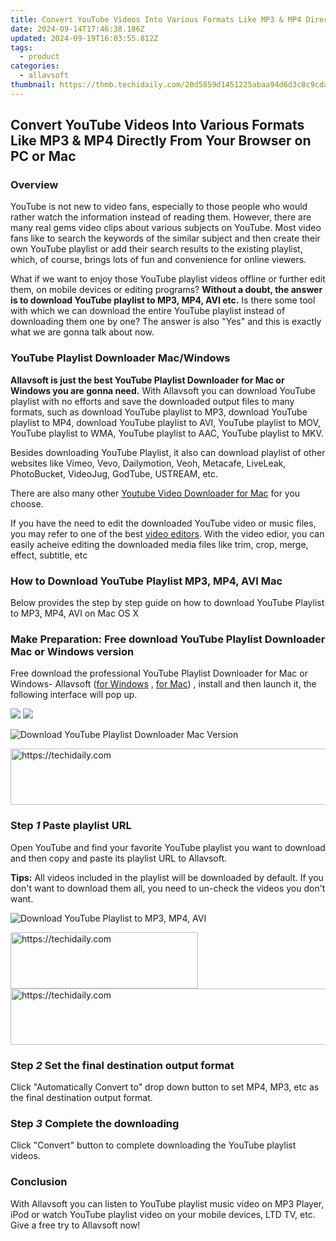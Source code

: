 ```yaml
---
title: Convert YouTube Videos Into Various Formats Like MP3 & MP4 Directly From Your Browser on PC or Mac
date: 2024-09-14T17:46:38.186Z
updated: 2024-09-19T16:03:55.812Z
tags:
  - product
categories:
  - allavsoft
thumbnail: https://thmb.techidaily.com/20d5859d1451225abaa94d6d3c8c9cdada02fd525d9a47948cb889f866ae7774.jpg
---
```


## Convert YouTube Videos Into Various Formats Like MP3 & MP4 Directly From Your Browser on PC or Mac

### Overview

YouTube is not new to video fans, especially to those people who would rather watch the information instead of reading them. However, there are many real gems video clips about various subjects on YouTube. Most video fans like to search the keywords of the similar subject and then create their own YouTube playlist or add their search results to the existing playlist, which, of course, brings lots of fun and convenience for online viewers.

What if we want to enjoy those YouTube playlist videos offline or further edit them, on mobile devices or editing programs? **Without a doubt, the answer is to download YouTube playlist to MP3, MP4, AVI etc.** Is there some tool with which we can download the entire YouTube playlist instead of downloading them one by one? The answer is also "Yes" and this is exactly what we are gonna talk about now.

### YouTube Playlist Downloader Mac/Windows

**Allavsoft is just the best YouTube Playlist Downloader for Mac or Windows you are gonna need.** With Allavsoft you can download YouTube playlist with no efforts and save the downloaded output files to many formats, such as download YouTube playlist to MP3, download YouTube playlist to MP4, download YouTube playlist to AVI, YouTube playlist to MOV, YouTube playlist to WMA, YouTube playlist to AAC, YouTube playlist to MKV.

Besides downloading YouTube Playlist, it also can download playlist of other websites like Vimeo, Vevo, Dailymotion, Veoh, Metacafe, LiveLeak, PhotoBucket, VideoJug, GodTube, USTREAM, etc.

There are also many other [Youtube Video Downloader for Mac](https://bestmacadvisor.com/best-free-youtube-downloader-for-mac "Youtube Video Downloader for Mac") for you choose.

If you have the need to edit the downloaded YouTube video or music files, you may refer to one of the best [video editors](https://fixthephoto.com/best-video-editing-software-for-windows.html "Video Editor"). With the video edior, you can easily acheive editing the downloaded media files like trim, crop, merge, effect, subtitle, etc

### How to Download YouTube Playlist MP3, MP4, AVI Mac

Below provides the step by step guide on how to download YouTube Playlist to MP3, MP4, AVI on Mac OS X

### Make Preparation: Free download YouTube Playlist Downloader Mac or Windows version

Free download the professional YouTube Playlist Downloader for Mac or Windows- Allavsoft ([for Windows](https://tools.techidaily.com/allavsoft/products/) , [for Mac](https://tools.techidaily.com/allavsoft/products/)) , install and then launch it, the following interface will pop up.

[![](https://www.allavsoft.com/how-to/../images/how-to/free-download-win.jpg)](https://tools.techidaily.com/allavsoft/products/) [![](https://www.allavsoft.com/how-to/../images/how-to/free-download-mac.jpg)](https://tools.techidaily.com/allavsoft/products/)

![Download YouTube Playlist Downloader Mac Version](https://www.allavsoft.com/how-to/../images/allavsoft-mac/screen-shot-600.jpg)

<!-- affiliate ads begin -->
<a href="https://appsumo.8odi.net/c/5597632/2130890/7443" target="_top" id="2130890">
  <img src="//a.impactradius-go.com/display-ad/7443-2130890" border="0" alt="https://techidaily.com" width="728" height="90"/>
</a>
<img height="0" width="0" src="https://appsumo.8odi.net/i/5597632/2130890/7443" style="position:absolute;visibility:hidden;" border="0" />
<!-- affiliate ads end -->

### Step _1_ Paste playlist URL

Open YouTube and find your favorite YouTube playlist you want to download and then copy and paste its playlist URL to Allavsoft.

**Tips:** All videos included in the playlist will be downloaded by default. If you don't want to download them all, you need to un-check the videos you don't want.

![Download YouTube Playlist to MP3, MP4, AVI](https://www.allavsoft.com/how-to/../images/how-to/download-youtube-palylist-to-mp3-mp4-avi-on-mac-windows/download-youtube-playlist-to-mp3-mp4-avi.jpg)

<!-- affiliate ads begin -->
<a href="https://aligracehair.sjv.io/c/5597632/2135414/19272" target="_top" id="2135414">
  <img src="//a.impactradius-go.com/display-ad/19272-2135414" border="0" alt="https://techidaily.com" width="300" height="90"/>
</a>
<img height="0" width="0" src="https://aligracehair.sjv.io/i/5597632/2135414/19272" style="position:absolute;visibility:hidden;" border="0" />
<!-- affiliate ads end -->

<!-- affiliate ads begin -->
<a href="https://electronicx.pxf.io/c/5597632/1167086/14483" target="_top" id="1167086">
  <img src="//a.impactradius-go.com/display-ad/14483-1167086" border="0" alt="https://techidaily.com" width="728" height="90"/>
</a>
<img height="0" width="0" src="https://electronicx.pxf.io/i/5597632/1167086/14483" style="position:absolute;visibility:hidden;" border="0" />
<!-- affiliate ads end -->

### Step _2_ Set the final destination output format

Click "Automatically Convert to" drop down button to set MP4, MP3, etc as the final destination output format.

### Step _3_ Complete the downloading

Click "Convert" button to complete downloading the YouTube playlist videos.

### Conclusion

With Allavsoft you can listen to YouTube playlist music video on MP3 Player, iPod or watch YouTube playlist video on your mobile devices, LTD TV, etc. Give a free try to Allavsoft now!

<ins class="adsbygoogle"
     style="display:block"
     data-ad-format="autorelaxed"
     data-ad-client="ca-pub-7571918770474297"
     data-ad-slot="1223367746"></ins>

<ins class="adsbygoogle"
     style="display:block"
     data-ad-client="ca-pub-7571918770474297"
     data-ad-slot="8358498916"
     data-ad-format="auto"
     data-full-width-responsive="true"></ins>
